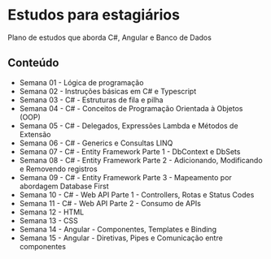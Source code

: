 # Estudos para estagiários

Plano de estudos que aborda C#, Angular e Banco de Dados

## Conteúdo
- Semana 01 - Lógica de programação
- Semana 02 - Instruções básicas em C# e Typescript
- Semana 03 - C# - Estruturas de fila e pilha
- Semana 04 - C# - Conceitos de Programação Orientada à Objetos (OOP)
- Semana 05 - C# - Delegados, Expressões Lambda e Métodos de Extensão
- Semana 06 - C# - Generics e Consultas LINQ
- Semana 07 - C# - Entity Framework Parte 1 - DbContext e DbSets
- Semana 08 - C# - Entity Framework Parte 2 - Adicionando, Modificando e Removendo registros
- Semana 09 - C# - Entity Framework Parte 3 - Mapeamento por abordagem Database First
- Semana 10 - C# - Web API Parte 1 - Controllers, Rotas e Status Codes
- Semana 11 - C# - Web API Parte 2 - Consumo de APIs
- Semana 12 - HTML
- Semana 13 - CSS
- Semana 14 - Angular - Componentes, Templates e Binding
- Semana 15 - Angular - Diretivas, Pipes e Comunicação entre componentes